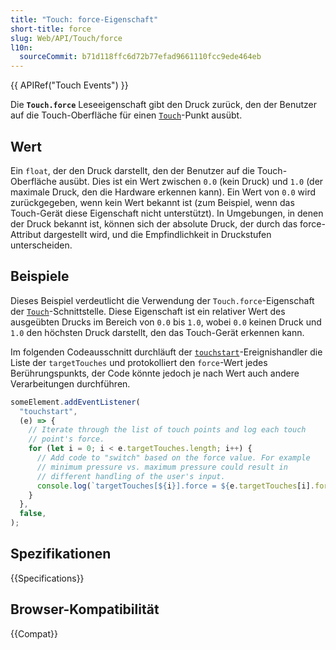 ```yaml
---
title: "Touch: force-Eigenschaft"
short-title: force
slug: Web/API/Touch/force
l10n:
  sourceCommit: b71d118ffc6d72b77efad9661110fcc9ede464eb
---
```


{{ APIRef("Touch Events") }}

Die **`Touch.force`** Leseeigenschaft gibt den Druck zurück, den der Benutzer auf die Touch-Oberfläche für einen [`Touch`](/de/docs/Web/API/Touch)-Punkt ausübt.

## Wert

Ein `float`, der den Druck darstellt, den der Benutzer auf die Touch-Oberfläche ausübt. Dies ist ein Wert zwischen `0.0` (kein Druck) und `1.0` (der maximale Druck, den die Hardware erkennen kann). Ein Wert von `0.0` wird zurückgegeben, wenn kein Wert bekannt ist (zum Beispiel, wenn das Touch-Gerät diese Eigenschaft nicht unterstützt). In Umgebungen, in denen der Druck bekannt ist, können sich der absolute Druck, der durch das force-Attribut dargestellt wird, und die Empfindlichkeit in Druckstufen unterscheiden.

## Beispiele

Dieses Beispiel verdeutlicht die Verwendung der `Touch.force`-Eigenschaft der [`Touch`](/de/docs/Web/API/Touch)-Schnittstelle. Diese Eigenschaft ist ein relativer Wert des ausgeübten Drucks im Bereich von `0.0` bis `1.0`, wobei `0.0` keinen Druck und `1.0` den höchsten Druck darstellt, den das Touch-Gerät erkennen kann.

Im folgenden Codeausschnitt durchläuft der [`touchstart`](/de/docs/Web/API/Element/touchstart_event)-Ereignishandler die Liste der `targetTouches` und protokolliert den `force`-Wert jedes Berührungspunkts, der Code könnte jedoch je nach Wert auch andere Verarbeitungen durchführen.

```js
someElement.addEventListener(
  "touchstart",
  (e) => {
    // Iterate through the list of touch points and log each touch
    // point's force.
    for (let i = 0; i < e.targetTouches.length; i++) {
      // Add code to "switch" based on the force value. For example
      // minimum pressure vs. maximum pressure could result in
      // different handling of the user's input.
      console.log(`targetTouches[${i}].force = ${e.targetTouches[i].force}`);
    }
  },
  false,
);
```

## Spezifikationen

{{Specifications}}

## Browser-Kompatibilität

{{Compat}}
